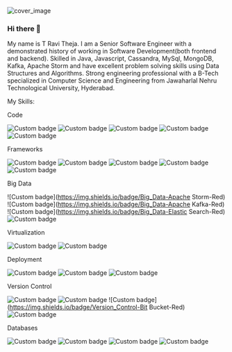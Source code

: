 <!--
**ravitheja990/ravitheja990** is a ✨ _special_ ✨ repository because its `README.md` (this file) appears on your GitHub profile.

Here are some ideas to get you started:

- 🔭 I’m currently working on ...
- 🌱 I’m currently learning ...
- 👯 I’m looking to collaborate on ...
- 🤔 I’m looking for help with ...
- 💬 Ask me about ...
- 📫 How to reach me: ...
- 😄 Pronouns: ...
- ⚡ Fun fact: ...
-->
![cover_image](https://user-images.githubusercontent.com/16048288/212347960-81a97fa4-59f4-4450-9e62-971d26c9ce93.jpg)

### Hi there 👋

My name is T Ravi Theja. I am a Senior Software Engineer with a demonstrated history of working in Software Development(both frontend and backend). Skilled in Java, Javascript, Cassandra, MySql, MongoDB, Kafka, Apache Storm and have excellent problem solving skills using Data Structures and Algorithms. Strong engineering professional with a B-Tech specialized in Computer Science and Engineering from Jawaharlal Nehru Technological University, Hyderabad.


My Skills:

Code

![Custom badge](https://img.shields.io/badge/Code-Java-Red)
![Custom badge](https://img.shields.io/badge/Code-Python-Red)
![Custom badge](https://img.shields.io/badge/Code-Javascript-Red)
![Custom badge](https://img.shields.io/badge/Code-Html-Red)
![Custom badge](https://img.shields.io/badge/Code-Css-Red)


Frameworks

![Custom badge](https://img.shields.io/badge/Frameworks-Spring-Red)
![Custom badge](https://img.shields.io/badge/Frameworks-Play-Red)
![Custom badge](https://img.shields.io/badge/Frameworks-Flask-Red)
![Custom badge](https://img.shields.io/badge/Frameworks-Angular-Red)
![Custom badge](https://img.shields.io/badge/Frameworks-React-Red)

Big Data

![Custom badge](https://img.shields.io/badge/Big_Data-Apache Storm-Red)
![Custom badge](https://img.shields.io/badge/Big_Data-Apache Kafka-Red)
![Custom badge](https://img.shields.io/badge/Big_Data-Elastic Search-Red)
![Custom badge](https://img.shields.io/badge/Big_Data-Kibana-Red)

Virtualization

![Custom badge](https://img.shields.io/badge/Virtualization-Docker-Red)
![Custom badge](https://img.shields.io/badge/Virtualization-Kubernetes-Red)

Deployment

![Custom badge](https://img.shields.io/badge/Deployment-Jenkins-Red)
![Custom badge](https://img.shields.io/badge/Deployment-Argo-Red)
![Custom badge](https://img.shields.io/badge/Deployment-AWS-Red)

Version Control

![Custom badge](https://img.shields.io/badge/Version_Control-Git-Red)
![Custom badge](https://img.shields.io/badge/Version_Control-Github-Red)
![Custom badge](https://img.shields.io/badge/Version_Control-Bit Bucket-Red)
![Custom badge](https://img.shields.io/badge/Version_Control-Gitlab-Red)

Databases

![Custom badge](https://img.shields.io/badge/Databases-MySQL-Red)
![Custom badge](https://img.shields.io/badge/Databases-Cassandra-Red)
![Custom badge](https://img.shields.io/badge/Databases-MongoDB-Red)
![Custom badge](https://img.shields.io/badge/Databases-Postgresql-Red)
